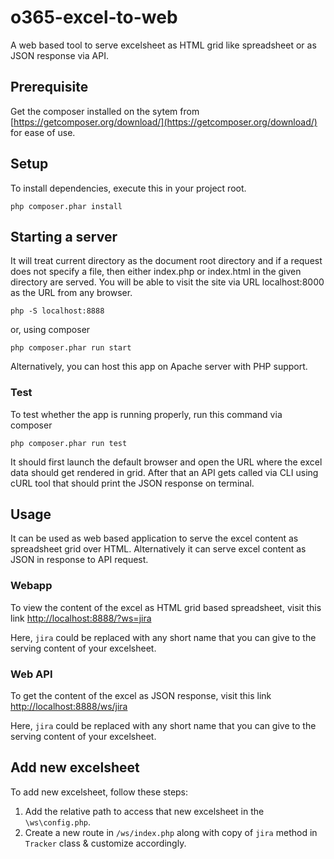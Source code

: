 # o365-excel-to-web

A web based tool to serve excelsheet as HTML grid like spreadsheet or as JSON response via API.

## Prerequisite

Get the composer installed on the sytem from [https://getcomposer.org/download/](https://getcomposer.org/download/) for ease of use.

## Setup

To install dependencies, execute this in your project root.

	php composer.phar install

## Starting a server

It will treat current directory as the document root directory and if a request does not specify a file, then either index.php or index.html in the given directory are served. You will be able to visit the site via URL localhost:8000 as the URL from any browser.

	php -S localhost:8888

or, using composer

	php composer.phar run start

Alternatively, you can host this app on Apache server with PHP support.

### Test

To test whether the app is running properly, run this command via composer

	php composer.phar run test

It should first launch the default browser and open the URL where the excel data should get rendered in grid. After that an API gets called via CLI using cURL tool that should print the JSON response on terminal.

## Usage 

It can be used as web based application to serve the excel content as spreadsheet grid over HTML. Alternatively it can serve excel content as JSON in response to API request.

### Webapp

To view the content of the excel as HTML grid based spreadsheet, visit this link [http://localhost:8888/?ws=jira](http://localhost:8888/?ws=jira)

Here, `jira` could be replaced with any short name that you can give to the serving content of your excelsheet.

### Web API

To get the content of the excel as JSON response, visit this link [http://localhost:8888/ws/jira](http://localhost:8888/ws/jira)

Here, `jira` could be replaced with any short name that you can give to the serving content of your excelsheet.

## Add new excelsheet

To add new excelsheet, follow these steps:

1. Add the relative path to access that new excelsheet in the `\ws\config.php`.
2. Create a new route in `/ws/index.php` along with copy of `jira` method in `Tracker` class & customize accordingly.

